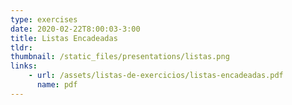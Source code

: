 ```yaml
---
type: exercises
date: 2020-02-22T8:00:03-3:00
title: Listas Encadeadas
tldr: 
thumbnail: /static_files/presentations/listas.png
links: 
    - url: /assets/listas-de-exercicios/listas-encadeadas.pdf
      name: pdf
---
```

